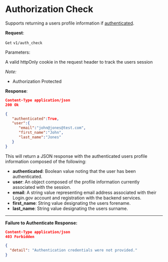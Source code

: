 
# Authorization Check
Supports returning a users profile information if [authenticated](api/authentication.md).


**Request**:

`Get` `v1/auth_check`

Parameters:

 A valid httpOnly cookie in the request header to track the users session

*Note:*

- Authorization Protected 

**Response**:

```json
Content-Type application/json
200 Ok

{
   "authenticated":True,
   "user":{
      "email":"john@jones@test.com",
      "first_name":"John",
      "last_name":"Jones"
   }
}
```

This will return a JSON response with the authenticated users profile information composed of the following:

- **authenticated**: Boolean value noting that the user has been authenticated.
- **user**: An object composed of the profile information currently associated with the session.
- **email**: A string value representing email address associated with their Login.gov account and registration with the backend services. 
- **first_name**: String value designating the users forename.
- **last_name**: String value designating the users surname.
----
**Failure to Authenticate Response:**


```json
Content-Type application/json
403 Forbidden

{
  "detail": "Authentication credentials were not provided."
}
```